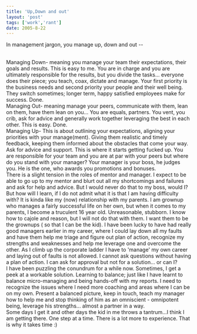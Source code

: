 ```yaml
---
title: 'Up,Down and out'
layout: 'post'
tags: ['work','rant']
date: 2005-8-22
---
```


In management jargon, you manage up, down and out --
<!--more-->
<br>
Managing Down- meaning you manage your team their expectations, their goals and results. This is easy to me. You are in charge and you are ultimately responsible for the results, but you divide the tasks... everyone does their piece; you teach, coax, dictate and manage. Your first priority is the business needs and second priority your people and their well being. They switch sometimes; longer term, happy satisfied employees make for success. Done.
<br>
Managing Out- meaning manage your peers, communicate with them, lean on them, have them lean on you... You are equals, partners. You vent, you crib, ask for advice and generally work together leveraging the best in each other. This is easy. Done.
<br>
Managing Up- This is about outlining your expectations, aligning your priorities with your manage(ment). Giving them realistic and timely feedback, keeping them informed about the obstacles that come your way. Ask for advice and support. 
This is where it starts getting fucked up. You are responsible for your team and you are at par with your peers but where do you stand with your manager? Your manager is your boss, he judges you. He is the one, who awards you promotions and bonuses.
<br>
There is a slight tension in the roles of mentor and manager. I expect to be able to go up to my mentor and blurt out all my shortcomings and failures and ask for help and advice. But I would never do that to my boss, would I? But how will I learn, if I do not admit what it is that I am having difficulty with? It is kinda like my (now) relationship with my parents. I am grownup who manages a fairly successful life on her own, but when it comes to my parents, I become a truculent 16 year old. Unreasonable, stubborn. I know how to cajole and reason, but I will not do that with them. I want them to be the grownups ( so that I can be the kid). 
I have been lucky to have had really good managers earlier in my career, where I could lay down all my faults and have them help me triage and figure out plan of action, recognize my strengths and weaknesses and help me leverage one and overcome the other. As I climb up the corporate ladder I have to 'manage' my own career and laying out of faults is not allowed. I cannot ask questions without having a plan of action. I can ask for approval but not for a solution... or can I? 
<br>
I have been puzzling the conundrum for a while now. Sometimes, I get a peek at a workable solution. Learning to balance; just like I have learnt to balance micro-managing and being hands-off with my reports. I need to recognize the issues where I need more coaching and areas where I can be on my own. Present a balanced picture, keep in touch, teach my manager how to help me and stop thinking of him as an omniscient - omnipotent being, leverage his strengths... almost a partner in a way.
<br>
Some days I get it and other days the kid in me throws a tantrum...I think I am getting there. One step at a time. There is a lot more to experience. That is why it takes time :)
